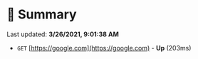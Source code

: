 # 📖 Summary
Last updated: **3/26/2021, 9:01:38 AM**

- `GET` [https://google.com](https://google.com) - **Up** (203ms)
